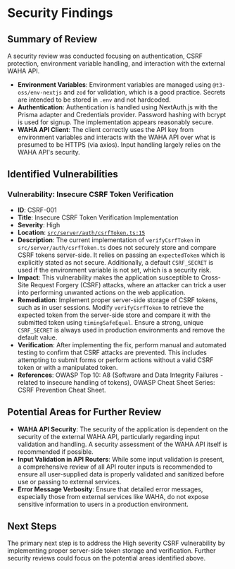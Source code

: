 # Security Findings

## Summary of Review

A security review was conducted focusing on authentication, CSRF protection, environment variable handling, and interaction with the external WAHA API.

- **Environment Variables**: Environment variables are managed using `@t3-oss/env-nextjs` and `zod` for validation, which is a good practice. Secrets are intended to be stored in `.env` and not hardcoded.
- **Authentication**: Authentication is handled using NextAuth.js with the Prisma adapter and Credentials provider. Password hashing with bcrypt is used for signup. The implementation appears reasonably secure.
- **WAHA API Client**: The client correctly uses the API key from environment variables and interacts with the WAHA API over what is presumed to be HTTPS (via axios). Input handling largely relies on the WAHA API's security.

## Identified Vulnerabilities

### Vulnerability: Insecure CSRF Token Verification

*   **ID**: CSRF-001
*   **Title**: Insecure CSRF Token Verification Implementation
*   **Severity**: High
*   **Location**: [`src/server/auth/csrfToken.ts:15`](src/server/auth/csrfToken.ts:15)
*   **Description**: The current implementation of `verifyCsrfToken` in `src/server/auth/csrfToken.ts` does not securely store and compare CSRF tokens server-side. It relies on passing an `expectedToken` which is explicitly stated as not secure. Additionally, a default `CSRF_SECRET` is used if the environment variable is not set, which is a security risk.
*   **Impact**: This vulnerability makes the application susceptible to Cross-Site Request Forgery (CSRF) attacks, where an attacker can trick a user into performing unwanted actions on the web application.
*   **Remediation**: Implement proper server-side storage of CSRF tokens, such as in user sessions. Modify `verifyCsrfToken` to retrieve the expected token from the server-side store and compare it with the submitted token using `timingSafeEqual`. Ensure a strong, unique `CSRF_SECRET` is always used in production environments and remove the default value.
*   **Verification**: After implementing the fix, perform manual and automated testing to confirm that CSRF attacks are prevented. This includes attempting to submit forms or perform actions without a valid CSRF token or with a manipulated token.
*   **References**: OWASP Top 10: A8 (Software and Data Integrity Failures - related to insecure handling of tokens), OWASP Cheat Sheet Series: CSRF Prevention Cheat Sheet.

## Potential Areas for Further Review

- **WAHA API Security**: The security of the application is dependent on the security of the external WAHA API, particularly regarding input validation and handling. A security assessment of the WAHA API itself is recommended if possible.
- **Input Validation in API Routers**: While some input validation is present, a comprehensive review of all API router inputs is recommended to ensure all user-supplied data is properly validated and sanitized before use or passing to external services.
- **Error Message Verbosity**: Ensure that detailed error messages, especially those from external services like WAHA, do not expose sensitive information to users in a production environment.

## Next Steps

The primary next step is to address the High severity CSRF vulnerability by implementing proper server-side token storage and verification. Further security reviews could focus on the potential areas identified above.